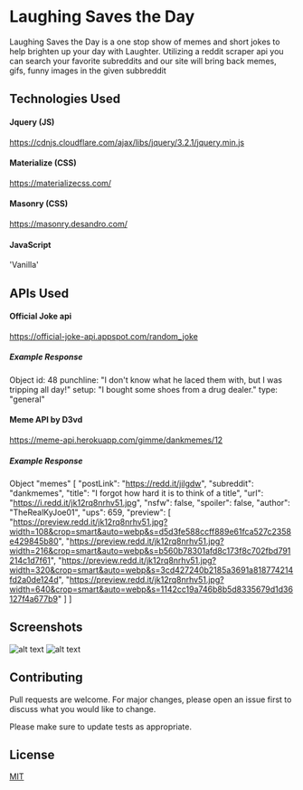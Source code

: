 # Laughing Saves the Day

Laughing Saves the Day is a one stop show of memes and short jokes to help brighten up your day with Laughter.
Utilizing a reddit scraper api you can search your favorite subreddits and our site will bring back memes, gifs, funny images in the given subbreddit


## Technologies Used

#### Jquery (JS)
https://cdnjs.cloudflare.com/ajax/libs/jquery/3.2.1/jquery.min.js

#### Materialize (CSS)
https://materializecss.com/

#### Masonry (CSS)
https://masonry.desandro.com/

#### JavaScript
'Vanilla'

## APIs Used

#### Official Joke api
https://official-joke-api.appspot.com/random_joke

##### Example Response
Object
id: 48
punchline: "I don't know what he laced them with, but I was tripping all day!"
setup: "I bought some shoes from a drug dealer."
type: "general"

#### Meme API by D3vd
https://meme-api.herokuapp.com/gimme/dankmemes/12

##### Example Response
Object
 "memes" [
 "postLink": "https://redd.it/jilgdw",
      "subreddit": "dankmemes",
      "title": "I forgot how hard it is to think of a title",
      "url": "https://i.redd.it/jk12rq8nrhv51.jpg",
      "nsfw": false,
      "spoiler": false,
      "author": "TheRealKyJoe01",
      "ups": 659,
      "preview": [
        "https://preview.redd.it/jk12rq8nrhv51.jpg?width=108&crop=smart&auto=webp&s=d5d3fe588ccff889e61fca527c2358e429845b80",
        "https://preview.redd.it/jk12rq8nrhv51.jpg?width=216&crop=smart&auto=webp&s=b560b78301afd8c173f8c702fbd791214c1d7f61",
        "https://preview.redd.it/jk12rq8nrhv51.jpg?width=320&crop=smart&auto=webp&s=3cd427240b2185a3691a818774214fd2a0de124d",
        "https://preview.redd.it/jk12rq8nrhv51.jpg?width=640&crop=smart&auto=webp&s=1142cc19a746b8b5d8335679d1d36127f4a677b9"
          ]
 ]

## Screenshots
![alt text]()
![alt text]()


## Contributing
Pull requests are welcome. For major changes, please open an issue first to discuss what you would like to change.

Please make sure to update tests as appropriate.

## License
[MIT](https://choosealicense.com/licenses/mit/)